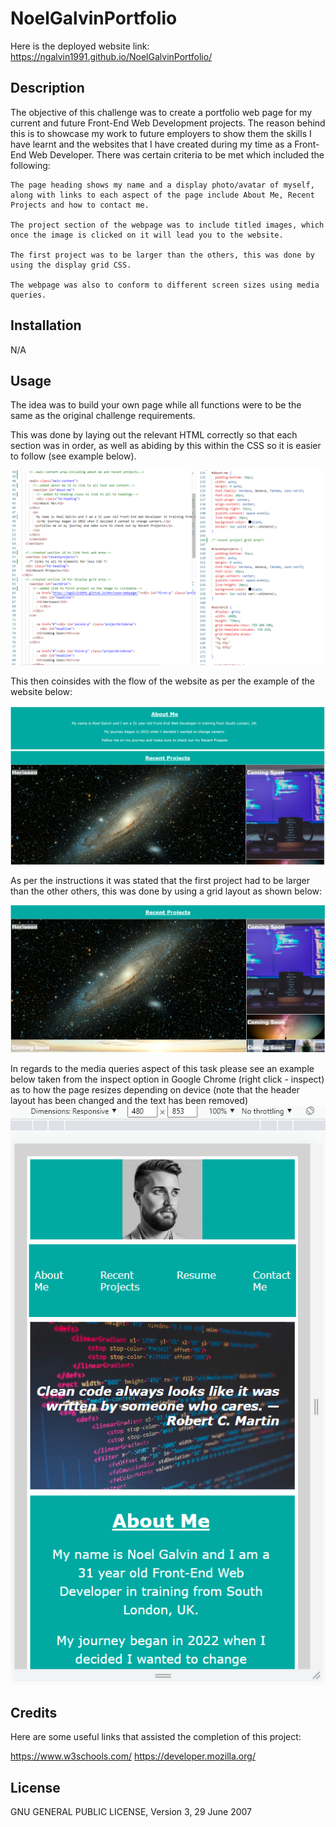 # NoelGalvinPortfolio

Here is the deployed website link: 
https://ngalvin1991.github.io/NoelGalvinPortfolio/

## Description
The objective of this challenge was to create a portfolio web page for my current and future Front-End Web Development projects. The reason behind this is to showcase my work to future employers to show them the skills I have learnt and the websites that I have created during my time as a Front-End Web Developer.
There was certain criteria to be met which included the following: 

    The page heading shows my name and a display photo/avatar of myself, along with links to each aspect of the page include About Me, Recent Projects and how to contact me.

    The project section of the webpage was to include titled images, which once the image is clicked on it will lead you to the website. 

    The first project was to be larger than the others, this was done by using the display grid CSS. 

    The webpage was also to conform to different screen sizes using media queries. 

## Installation

N/A 

## Usage

The idea was to build your own page while all functions were to be the same as the original challenge requirements. 

This was done by laying out the relevant HTML correctly so that each section was in order, as well as abiding by this within the CSS so it is easier to follow (see example below).

![alt text](assets/images/html-CSS%20example%20.png)

This then coinsides with the flow of the website as per the example of the website below:

![alt text](assets/images/websiteflowexample2.png)

As per the instructions it was stated that the first project had to be larger than the other others, this was done by using a grid layout as shown below: 

![alt text](assets/images/GridLayoutExample2.png)

In regards to the media queries aspect of this task please see an example below taken from the inspect option in Google Chrome (right click - inspect) as to how the page resizes depending on device (note that the header layout has been changed and the text has been removed)
![alt text](assets/images/mediaqueryexample.png)

## Credits

Here are some useful links that assisted the completion of this project: 

https://www.w3schools.com/
https://developer.mozilla.org/

## License 

GNU GENERAL PUBLIC LICENSE, Version 3, 29 June 2007